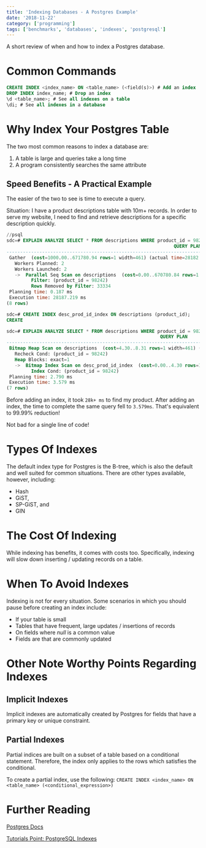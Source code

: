 ```yaml
---
title: 'Indexing Databases - A Postgres Example'
date: '2018-11-22'
category: ['programming']
tags: ['benchmarks', 'databases', 'indexes', 'postgresql']
---
```

A short review of when and how to index a Postgres database.

# Common Commands
```sql
CREATE INDEX <index_name> ON <table_name> (<field(s)>) # Add an index
DROP INDEX index_name; # Drop an index
\d <table_name>; # See all indexes on a table
\di; # See all indexes in a database
```
# Why Index Your Postgres Table

The two most common reasons to index a database are:
1. A table is large and queries take a long time
2. A program consistently searches the same attribute

## Speed Benefits - A Practical Example

The easier of the two to see is time to execute a query.

Situation: I have a product descriptions table with 10m+ records. In order to serve my website, I need to find and retrieve descriptions for a specific description quickly.
```sql
//psql
sdc=# EXPLAIN ANALYZE SELECT * FROM descriptions WHERE product_id = 98242;
                                                             QUERY PLAN
------------------------------------------------------------------------------------------------------------------------------------
 Gather  (cost=1000.00..671780.94 rows=1 width=461) (actual time=28182.350..28187.140 rows=1 loops=1)
   Workers Planned: 2
   Workers Launched: 2
   ->  Parallel Seq Scan on descriptions  (cost=0.00..670780.84 rows=1 width=461) (actual time=19120.669..28177.305 rows=0 loops=3)
         Filter: (product_id = 98242)
         Rows Removed by Filter: 33334
 Planning time: 0.187 ms
 Execution time: 28187.219 ms
(8 rows)

sdc=# CREATE INDEX desc_prod_id_index ON descriptions (product_id);
CREATE

sdc=# EXPLAIN ANALYZE SELECT * FROM descriptions WHERE product_id = 98242;
                                                        QUERY PLAN
---------------------------------------------------------------------------------------------------------------------------
 Bitmap Heap Scan on descriptions  (cost=4.30..8.31 rows=1 width=461) (actual time=0.022..0.023 rows=1 loops=1)
   Recheck Cond: (product_id = 98242)
   Heap Blocks: exact=1
   ->  Bitmap Index Scan on desc_prod_id_index  (cost=0.00..4.30 rows=1 width=0) (actual time=0.016..0.016 rows=1 loops=1)
         Index Cond: (product_id = 98242)
 Planning time: 2.790 ms
 Execution time: 3.579 ms
(7 rows)
```

Before adding an index, it took `28k+ ms` to find my product. After adding an index, the time to complete the same query fell to `3.579ms`. That's equivalent to 99.99% reduction!

Not bad for a single line of code!

# Types Of Indexes
The default index type for Postgres is the B-tree, which is also the default and well suited for common situations. There are other types available, however, including:
  * Hash
  * GiST,
  * SP-GiST, and
  * GIN

# The Cost Of Indexing
While indexing has benefits, it comes with costs too. Specifically, indexing will slow down inserting / updating records on a table.

# When To Avoid Indexes
Indexing is not for every situation. Some scenarios in which you should pause before creating an index include:
  * If your table is small
  * Tables that have frequent, large updates / insertions of records
  * On fields where _null_ is a common value
  * Fields are that are commonly updated

# Other Note Worthy Points Regarding Indexes

## Implicit Indexes
Implicit indexes are automatically created by Postgres for fields that have a primary key or unique constraint.

## Partial Indexes
Partial indices are built on a subset of a table based on a conditional statement. Therefore, the index only applies to the rows which satisfies the conditional.

To create a partial index, use the following: `CREATE INDEX <index_name> ON <table_name> (<conditional_expression>)`

# Further Reading
[Postgres Docs](https://www.postgresql.org/docs/9.1/sql-createindex.html)

[Tutorials Point: PostgreSQL Indexes](https://www.tutorialspoint.com/postgresql/postgresql_indexes.htm)
